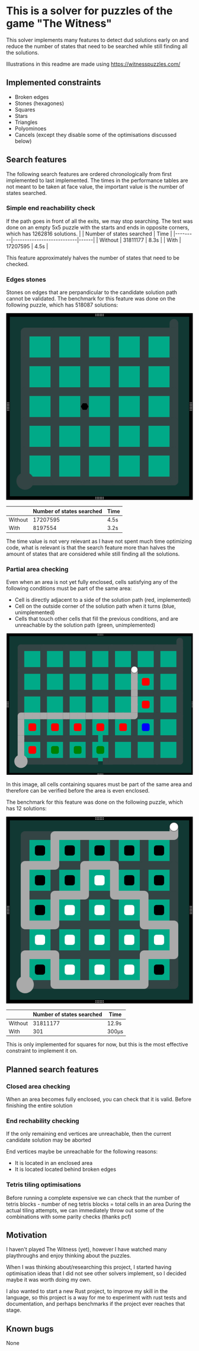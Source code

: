 # This is a solver for puzzles of the game "The Witness"

This solver implements many features to detect dud solutions early on and reduce the number of states that need to be searched while still finding all the solutions.

Illustrations in this readme are made using https://witnesspuzzles.com/

## Implemented constraints
- Broken edges
- Stones (hexagones)
- Squares
- Stars
- Triangles
- Polyominoes
- Cancels (except they disable some of the optimisations discussed below)

## Search features
The following search features are ordered chronologically from first implemented to last implemented. The times in the performance tables are not meant to be taken at face value, the important value is the number of states searched.
### Simple end reachability check
If the path goes in front of all the exits, we may stop searching. The test was done on an empty 5x5 puzzle with the starts and ends in opposite corners, which has 1262816 solutions.
|         | Number of states searched | Time |
|---------|---------------------------|------|
| Without | 31811177                  | 8.3s |
| With    | 17207595                  | 4.5s |

This feature approximately halves the number of states that need to be checked.

### Edges stones
Stones on edges that are perpandicular to the candidate solution path cannot be validated. The benchmark for this feature was done on the following puzzle, which has 518087 solutions:

![Early stone check benchmark puzzle](images/early_stone_check_bench.png)

|         | Number of states searched | Time |
|---------|---------------------------|------|
| Without | 17207595                  | 4.5s |
| With    |  8197554                  | 3.2s |

The time value is not very relevant as I have not spent much time optimizing code, what is relevant is that the search feature more than halves the amount of states that are considered while still finding all the solutions.

### Partial area checking
Even when an area is not yet fully enclosed, cells satisfying any of the following conditions must be part of the same area:
- Cell is directly adjacent to a side of the solution path (red, implemented)
- Cell on the outside corner of the solution path when it turns (blue, unimplemented)
- Cells that touch other cells that fill the previous conditions, and are unreachable by the solution path (green, unimplemented)

![Example of the conditions](images/early_area_check.png)
 
In this image, all cells containing squares must be part of the same area and therefore can be verified before the area is even enclosed.

The benchmark for this feature was done on the following puzzle, which has 12 solutions:

![Early stone check benchmark puzzle](images/partial_area_check_bench.png)

|         | Number of states searched | Time  |
|---------|---------------------------|-------|
| Without | 31811177                  | 12.9s |
| With    |      301                  | 300µs |

This is only implemented for squares for now, but this is the most effective constraint to implement it on.

## Planned search features

### Closed area checking
When an area becomes fully enclosed, you can check that it is valid. Before finishing the entire solution

### End rechability checking
If the only remaining end vertices are unreachable, then the current candidate solution may be aborted

End vertices maybe be unreachable for the following reasons:
- It is located in an enclosed area
- It is located located behind broken edges

### Tetris tiling optimisations
Before running a complete expensive we can check that the number of tetris blocks - number of neg tetris blocks = total cells in an area
During the actual tiling attempts, we can immediately throw out some of the combinations with some parity checks (thanks pcf)

## Motivation

I haven't played The Witness (yet), however I have watched many playthroughs and enjoy thinking about the puzzles.

When I was thinking about/researching this project, I started having optimisation ideas that I did not see other solvers implement, so I decided maybe it was worth doing my own.

I also wanted to start a new Rust project, to improve my skill in the language, so this project is a way for me to experiment with rust tests and documentation, and perhaps benchmarks if the project ever reaches that stage.

## Known bugs
None
